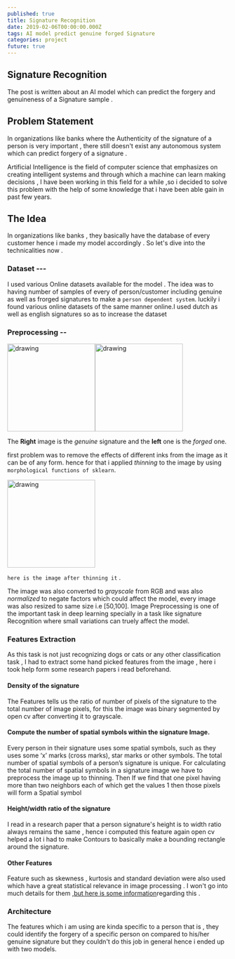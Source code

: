 ```yaml
---
published: true
title: Signature Recognition
date: 2019-02-06T00:00:00.000Z
tags: AI model predict genuine forged Signature
categories: project
future: true
---
```

## Signature Recognition
The post is written about an AI model which can predict the forgery and  genuineness of a Signature sample . <br>

## Problem Statement
In organizations like banks where the Authenticity of the signature of a person is very important , there still doesn't exist any autonomous system which can predict forgery of a signature .

Artificial Intelligence is the field of computer science that emphasizes on creating intelligent systems and through which
a machine can learn making decisions , I have been working in this field for a while ,so i decided to solve this problem with the help of some knowledge that i have been able gain in past few years.

## The Idea

In organizations like banks , they basically have the database of every customer hence i made my model accordingly .
So let's dive into the technicalities now .
### Dataset ---
I used various Online datasets available for the model . The idea was to having number of samples of every of person/customer including genuine as well as frorged signatures to make a `person dependent system`.
luckily i found various online datasets of the same manner online.I used dutch as well as english signatures so as to increase the dataset


### Preprocessing --
<img src="https://i.imgur.com/OUDPlgG.png" alt="drawing" width="200"/><img src="https://i.imgur.com/S6c5Uei.png" alt="drawing" width="200"/>

The **Right** image is the *genuine* signature and the **left** one is the *forged* one.

first problem was to remove the effects of different inks from the image as it can be of any form.
hence for that i applied *thinning* to the image by using `morphological functions of sklearn`.

<img src="https://i.imgur.com/JV5KaV9.png" alt="drawing" width="200"/>

`here is the image after thinning it` .

The image was also converted to *grayscale* from RGB and was also *normalized* to negate factors which
could affect the model, every image was also resized to same size i.e [50,100].
Image Preprocessing is one of the important task in deep learning specially in a task like signature
Recognition where small variations can truely affect the model.

### Features Extraction
As this task is not just recognizing dogs or cats or any other classification task , I had to extract
some hand picked features from the image , here i took help form some research papers i read
beforehand.

#### Density of the signature
The Features tells us the ratio of number of pixels of the signature to the total number of image pixels, for this the image was binary segmented by open cv after converting it to grayscale.

#### Compute the number of spatial symbols within the signature Image.
Every person in their signature uses some spatial symbols, such as they uses some ‘x’ marks (cross marks), star marks or
other symbols. The total number of spatial symbols of a person’s signature is unique. For calculating the total number of spatial symbols in a signature image we have to preprocess the image up to thinning. Then If we find that one pixel having
more than two neighbors each of which get the values 1 then those pixels will form a Spatial symbol

#### Height/width ratio of the signature
I read in a research paper that a person signature's height is to width ratio always remains the same , hence
i computed this feature again open cv helped a lot i had to make Contours to basically make a bounding rectangle around the signature.

#### Other Features
Feature such as skewness , kurtosis and standard deviation were also used which have a great
statistical relevance in image processing . I won't go into much details for them ,[but here is some information](https://dsp.stackexchange.com/questions/30435/what-do-skewness-and-kurtosis-represent)regarding this .

### Architecture
The features which i am using are kinda specific to a person that is , they could identify the forgery of a specific person on compared to his/her genuine signature but they couldn't do this job in general hence i ended up with two models.
